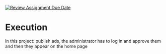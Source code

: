 [![Review Assignment Due Date](https://classroom.github.com/assets/deadline-readme-button-24ddc0f5d75046c5622901739e7c5dd533143b0c8e959d652212380cedb1ea36.svg)](https://classroom.github.com/a/KnqVbps7)


<h1>Execution</h1>
<p>In this project: publish ads, the administrator has to log in and approve them and then they appear on the home page
</p>

